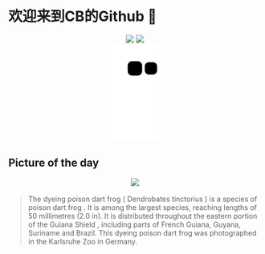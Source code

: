 
# 欢迎来到CB的Github 👋

<div align="center">
  <img height="137px" src="https://github-readme-stats.vercel.app/api?username=SuperCB&show_icons=true&theme=radical" />
  <img height="137px" src="https://github-readme-stats.vercel.app/api/top-langs/?username=SuperCB&hide_title=true&hide_border=true&layout=compact&langs_count=6&text_color=000&icon_color=fff" />
</div>


<div align="center">
    <img src="./contribution-snake/github-contribution-grid-snake.svg" />
</div>



## Picture of the day
<div align="center">
  <img width=400px src="https://upload.wikimedia.org/wikipedia/commons/thumb/1/17/Dendrobates_tinctorius_-_Karlsruhe_Zoo_05.jpg/600px-Dendrobates_tinctorius_-_Karlsruhe_Zoo_05.jpg" />
</div>

>The  dyeing poison dart frog  ( Dendrobates tinctorius ) is a species of  poison dart frog . It is among the largest species, reaching lengths of 50 millimetres (2.0 in). It is distributed throughout the eastern portion of the  Guiana Shield , including parts of French Guiana, Guyana, Suriname and Brazil. This dyeing poison dart frog was photographed in the  Karlsruhe Zoo  in Germany.


